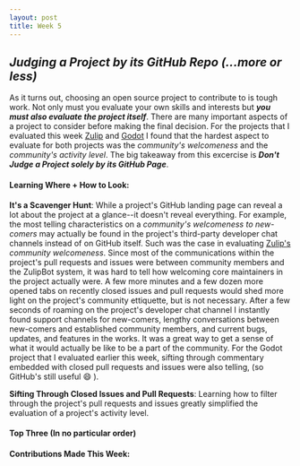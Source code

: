 ```yaml
---
layout: post
title: Week 5
---
```


## *Judging a Project by its GitHub Repo (...more or less)*

<!-- Comment on the project evaluation that you did in class. What was hard? what did you learn? Are you interested in the particular project that you evaluated now? What was the hardest task? Do not limit yourself to these questions. -->
<!-- From the current set of projects listed in the wiki, including those added by your classmates, which is your first choice to work on? -->

As it turns out, choosing an open source project to contribute to is tough work. Not only must you evaluate your own skills and interests but ***you must also evaluate the project itself***. There are many important aspects of a project to consider before making the final decision. For the projects that I evaluated this week [Zulip](https://github.com/hunter-college-ossd-spr-2020/project-evaluation/blob/master/zulip_evaluation_2.md) and [Godot](https://github.com/hunter-college-ossd-spr-2020/project-evaluation/blob/master/godot_evaluation.md) I found that the hardest aspect to evaluate for both projects was the *community's welcomeness* and the *community's activity level*. The big takeaway from this excercise is ***Don't Judge a Project solely by its GitHub Page***. 

#### Learning Where + How to Look:
**It's a Scavenger Hunt**: While a project's GitHub landing page can reveal a lot about the project at a glance--it doesn't reveal everything. For example, the most telling characteristics on a *community's welcomeness to new-comers* may actually be found in the project's third-party developer chat channels instead of on GitHub itself. Such was the case in evaluating [Zulip's]() *community welcomeness*. Since most of the communications within the project's pull requests and issues were between community members and the ZulipBot system, it was hard to tell how welcoming core maintainers in the project actually were. A few more minutes and a few dozen more opened tabs on recently closed issues and pull requests would shed more light on the project's community ettiquette, but is not necessary. After a few seconds of roaming on the project's developer chat channel I instantly found support channels for new-comers, lengthy conversations between new-comers and established community members, and current bugs, updates, and features in the works. It was a great way to get a sense of what it would actually be like to be a part of the community. For the Godot project that I evaluated earlier this week, sifting through commentary embedded with closed pull requests and issues were also telling, (so GitHub's still useful :smile: ). 

**Sifting Through Closed Issues and Pull Requests**: Learning how to filter through the project's pull requests and issues greatly simplified the evaluation of a project's activity level.

#### Top Three (In no particular order)


#### Contributions Made This Week: